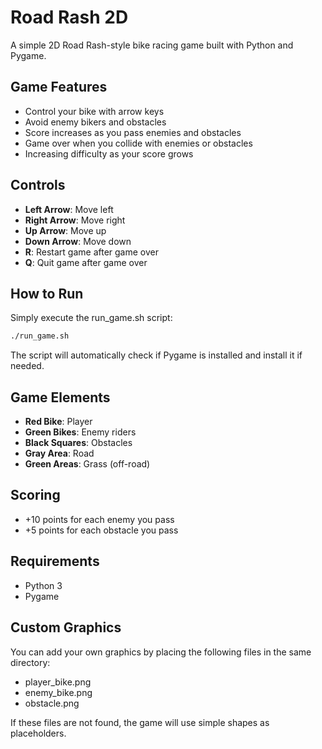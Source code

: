 # Road Rash 2D

A simple 2D Road Rash-style bike racing game built with Python and Pygame.

## Game Features

- Control your bike with arrow keys
- Avoid enemy bikers and obstacles
- Score increases as you pass enemies and obstacles
- Game over when you collide with enemies or obstacles
- Increasing difficulty as your score grows

## Controls

- **Left Arrow**: Move left
- **Right Arrow**: Move right
- **Up Arrow**: Move up
- **Down Arrow**: Move down
- **R**: Restart game after game over
- **Q**: Quit game after game over

## How to Run

Simply execute the run_game.sh script:

```bash
./run_game.sh
```

The script will automatically check if Pygame is installed and install it if needed.

## Game Elements

- **Red Bike**: Player
- **Green Bikes**: Enemy riders
- **Black Squares**: Obstacles
- **Gray Area**: Road
- **Green Areas**: Grass (off-road)

## Scoring

- +10 points for each enemy you pass
- +5 points for each obstacle you pass

## Requirements

- Python 3
- Pygame

## Custom Graphics

You can add your own graphics by placing the following files in the same directory:
- player_bike.png
- enemy_bike.png
- obstacle.png

If these files are not found, the game will use simple shapes as placeholders.
